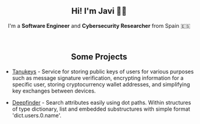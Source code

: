 <div align="center">

## Hi! I'm Javi 👋🏻

I'm a **Software Engineer** and **Cybersecurity Researcher** from Spain 🇪🇸

</div>
<br/>

<div align="center">

## Some Projects

</div>

* [Tanukeys](https://codeberg.org/n1nj4t4nuk1/tanukeys) - Service for storing public keys of users for various purposes such as message signature verification, encrypting information for a specific user, storing cryptocurrency wallet addresses, and simplifying key exchanges between devices.

* [Deepfinder](https://pypi.org/project/deepfinder/) - Search attributes easily using dot paths. Within structures of type dictionary, list and embedded substructures with simple format 'dict.users.0.name'.

<div align="center">